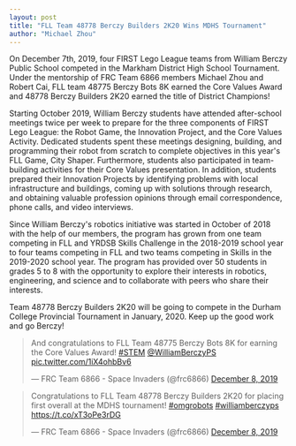 ```yaml
---
layout: post
title: "FLL Team 48778 Berczy Builders 2K20 Wins MDHS Tournament"
author: "Michael Zhou"
---
```


On December 7th, 2019, four FIRST Lego League teams from William Berczy Public School
competed in the Markham District High School Tournament. Under the mentorship of FRC
Team 6866 members Michael Zhou and Robert Cai, FLL team 48775 Berczy Bots 8K earned
the Core Values Award and 48778 Berczy Builders 2K20 earned the title of District Champions!

Starting October 2019, William Berczy students have attended after-school meetings twice per
week to prepare for the three components of FIRST Lego League: the Robot Game, the
Innovation Project, and the Core Values Activity. Dedicated students spent these meetings
designing, building, and programming their robot from scratch to complete objectives in this
year's FLL Game, City Shaper. Furthermore, students also participated in team-building
activities for their Core Values presentation. In addition, students prepared their Innovation
Projects by identifying problems with local infrastructure and buildings, coming up with solutions through research, and obtaining valuable profession opinions through email correspondence, phone calls, and video interviews.

Since William Berczy's robotics initiative was started in October of 2018 with the help of our
members, the program has grown from one team competing in FLL and YRDSB Skills
Challenge in the 2018-2019 school year to four teams competing in FLL and two teams
competing in Skills in the 2019-2020 school year. The program has provided over 50 students in
grades 5 to 8 with the opportunity to explore their interests in robotics, engineering, and science and to collaborate with peers who share their interests.

Team 48778 Berczy Builders 2K20 will be going to compete in the Durham College Provincial
Tournament in January, 2020. Keep up the good work and go Berczy!

<div class="row">

<div class="col m6 s12">
<blockquote class="twitter-tweet" data-conversation="none"><p lang="en" dir="ltr">And congratulations to FLL Team 48775 Berczy Bots 8K for earning the Core Values Award! <a href="https://twitter.com/hashtag/STEM?src=hash&amp;ref_src=twsrc%5Etfw">#STEM</a> <a href="https://twitter.com/WilliamBerczyPS?ref_src=twsrc%5Etfw">@WilliamBerczyPS</a> <a href="https://t.co/1iX4ohbBv6">pic.twitter.com/1iX4ohbBv6</a></p>&mdash; FRC Team 6866 - Space Invaders (@frc6866) <a href="https://twitter.com/frc6866/status/1203488536223195136?ref_src=twsrc%5Etfw">December 8, 2019</a></blockquote> <script async src="https://platform.twitter.com/widgets.js" charset="utf-8"></script>
</div>

<div class="col m6 s12">
<blockquote class="twitter-tweet"><p lang="en" dir="ltr">Congratulations to FLL Team 48778 Berczy Builders 2K20 for placing first overall at the MDHS tournament! <a href="https://twitter.com/hashtag/omgrobots?src=hash&amp;ref_src=twsrc%5Etfw">#omgrobots</a> <a href="https://twitter.com/hashtag/williamberczyps?src=hash&amp;ref_src=twsrc%5Etfw">#williamberczyps</a> <a href="https://t.co/xT3oPe3rDG">https://t.co/xT3oPe3rDG</a></p>&mdash; FRC Team 6866 - Space Invaders (@frc6866) <a href="https://twitter.com/frc6866/status/1203488530028212224?ref_src=twsrc%5Etfw">December 8, 2019</a></blockquote> <script async src="https://platform.twitter.com/widgets.js" charset="utf-8"></script>
</div>

</div>